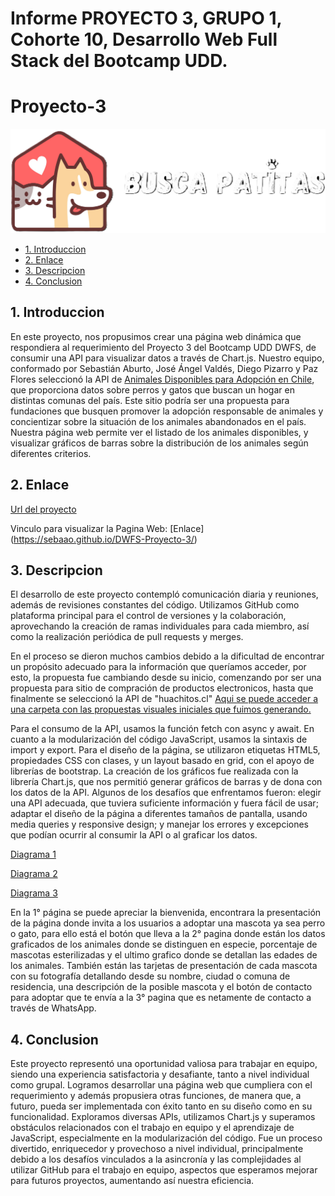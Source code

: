 # Informe PROYECTO 3, GRUPO 1, Cohorte 10, Desarrollo Web Full Stack del Bootcamp UDD. 

# Proyecto-3 
 
![](https://raw.githubusercontent.com/DiegoPM90/Proyecto-3/33e6f51a0476b7b786162ea0e5632e1cdececd0f/img/Logo%20Buscador.png)

* [1. Introduccion](#1-introduccion)
* [2. Enlace](#2-enlace)
* [3. Descripcion](#3-descripcion)
* [4. Conclusion](#4-conclusion)

## 1. Introduccion

En este proyecto, nos propusimos crear una página web dinámica que respondiera al requerimiento del Proyecto 3 del Bootcamp UDD DWFS, de consumir una API para visualizar datos a través de Chart.js. Nuestro equipo, conformado por Sebastián Aburto, José Ángel Valdés, Diego Pizarro y Paz Flores seleccionó la API de [Animales Disponibles para Adopción en Chile](https://huachitos.cl/api/animales), que proporciona datos sobre perros y gatos que buscan un hogar en distintas comunas del país. Este sitio podría ser una propuesta para fundaciones que busquen promover la adopción responsable de animales y concientizar sobre la situación de los animales abandonados en el país. Nuestra página web permite ver el listado de los animales disponibles, y visualizar gráficos de barras sobre la distribución de los animales según diferentes criterios.

## 2. Enlace
[Url del proyecto](https://diegopm90.github.io/Proyecto-3/)


Vinculo para visualizar la Pagina Web: [Enlace] (https://sebaao.github.io/DWFS-Proyecto-3/)




## 3. Descripcion

El desarrollo de este proyecto contempló comunicación diaria y reuniones, además de revisiones constantes del código. 
Utilizamos GitHub como plataforma principal para el control de versiones y la colaboración, aprovechando la creación de ramas individuales para cada miembro, así como la realización periódica de pull requests y merges.

En el proceso se dieron muchos cambios debido a la dificultad de encontrar un propósito adecuado para la información que queríamos acceder, por esto, la propuesta fue cambiando desde su inicio, comenzando por ser una propuesta para sitio de compración de productos electronicos, hasta que finalmente se seleccionó la API de "huachitos.cl"
[Aqui  se puede acceder a una carpeta con las propuestas visuales iniciales que fuimos generando.](https://drive.google.com/drive/folders/1QzNrgPkDHDxR68Xyy6c0x4Ic2pzkWyB-?usp=sharing)


Para el consumo de la API, usamos la función fetch con async y await. En cuanto a la modularización del código JavaScript, usamos la sintaxis de import y export. Para el diseño de la página, se utilizaron etiquetas HTML5, propiedades CSS con clases, y un layout basado en grid, con el apoyo de librerías de bootstrap. La creación de los gráficos fue realizada con la librería Chart.js, que nos permitió generar gráficos de barras y de dona con los datos de la API. 
Algunos de los desafíos que enfrentamos fueron: elegir una API adecuada, que tuviera suficiente información y fuera fácil de usar; adaptar el diseño de la página a diferentes tamaños de pantalla, usando media queries y responsive design; y manejar los errores y excepciones que podían ocurrir al consumir la API o al graficar los datos.

[Diagrama 1](https://github.com/DiegoPM90/Proyecto-3/assets/139089135/fd26bb03-6f47-4c24-9d30-e7dc8bd4f80b)

[Diagrama 2](https://github.com/DiegoPM90/Proyecto-3/assets/139089135/e4fece95-c866-4461-8299-787aa0d8ff2e)

[Diagrama 3](https://github.com/DiegoPM90/Proyecto-3/assets/139089135/8a1b791f-8247-4c8d-8612-65497ac61f0f)

En la 1° página se puede apreciar la bienvenida, encontrara la presentación de la página donde invita a los usuarios a adoptar una mascota ya sea perro o gato, para ello está el botón que lleva a la 2° pagina donde están los datos graficados de los animales donde se distinguen en especie, porcentaje de mascotas esterilizadas y el ultimo grafico donde se detallan las edades de los animales. También están las tarjetas de presentación de cada mascota con su fotografía detallando desde su nombre, ciudad o comuna de residencia, una descripción de la posible mascota y el botón de contacto para adoptar que te envía a la 3° pagina que es netamente de contacto a través de WhatsApp.





## 4. Conclusion


Este proyecto representó una oportunidad valiosa para trabajar en equipo, siendo una experiencia satisfactoria y desafiante, tanto a nivel individual como grupal. Logramos desarrollar una página web que cumpliera con el requerimiento y además propusiera otras funciones, de manera que, a futuro, pueda ser implementada con éxito tanto en su diseño como en su funcionalidad. Exploramos diversas APIs, utilizamos Chart.js y superamos obstáculos relacionados con el trabajo en equipo y el aprendizaje de JavaScript, especialmente en la modularización del código. Fue un proceso divertido, enriquecedor y provechoso a nivel individual, principalmente debido a los desafíos vinculados a la asincronía y las complejidades al utilizar GitHub para el trabajo en equipo, aspectos que esperamos mejorar para futuros proyectos, aumentando así nuestra eficiencia.






